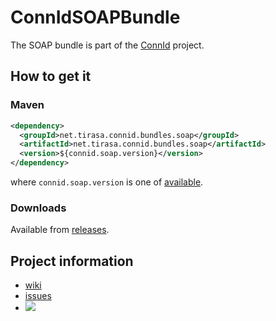 ConnIdSOAPBundle
==============

The SOAP bundle is part of the [ConnId](http://connid.tirasa.net) project.

## How to get it

### Maven

```XML
<dependency>
  <groupId>net.tirasa.connid.bundles.soap</groupId>
  <artifactId>net.tirasa.connid.bundles.soap</artifactId>
  <version>${connid.soap.version}</version>
</dependency>
```

where `connid.soap.version` is one of [available](http://repo1.maven.org/maven2/net/tirasa/connid/bundles/soap/net.tirasa.connid.bundles.soap/).

### Downloads

Available from [releases](https://github.com/Tirasa/ConnIdSOAPBundle/releases).

## Project information

 * [wiki](https://connid.atlassian.net/wiki/display/BASE/SOAP)
 * [issues](https://connid.atlassian.net/browse/SOAP)
 * <a href="https://travis-ci.org/Tirasa/ConnIdSOAPBundle"><img src="https://api.travis-ci.org/Tirasa/ConnIdSOAPBundle.png"/></a>
